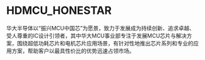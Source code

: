 # HDMCU_HONESTAR
华大半导体以“振兴MCU中国芯”为愿景，致力于发展成为持续创新、追求卓越、受人尊重的IC设计引领者，其中华大MCU事业部专注于发展MCU芯片与解决方案，围绕超低功耗芯片和电机芯片应用场景，有针对性地推出芯片系列和专业的应用方案，帮助客户以最具性价比的优势迅速占领市场。
